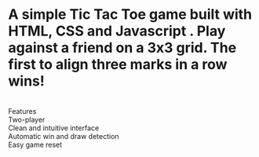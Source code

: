 # A simple Tic Tac Toe game built with HTML, CSS and Javascript . Play against a friend on a 3x3 grid. The first to align three marks in a row wins! 
<br>
Features<br>
Two-player <br>
Clean and intuitive interface<br>
Automatic win and draw detection<br>
Easy game reset